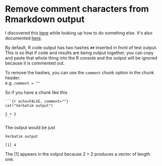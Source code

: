 # Remove comment characters from Rmarkdown output

I discovered this [here](https://stackoverflow.com/questions/74224443/rmarkdown-read-code-from-file-and-display-with-highlight) while looking up how to do somethng else.
It's also documented [here](https://bookdown.org/yihui/rmarkdown-cookbook/opts-comment.html).

By default, R code output has two hashes `##` inserted in front of test output.
This is so that if code and results are being output together, you can copy and paste that whole thing into the R console and the output will be ignored because it is commented out.

To remove the hashes, you can use the `comment` chunk option in the chunk header.  
e.g. `comment = ""`

So if you have a chunk like this

    ```{r echo=FALSE, comment=""}
    cat("Verbatim output")

    2 + 2
    ```

The output would be just 

```
Verbatim output
```
```
[1] 4
```

The [1] appears in the output because 2 + 2 produces a vector of length one.
